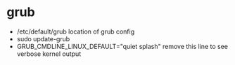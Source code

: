 # grub
- /etc/default/grub
location of grub config
- sudo update-grub
- GRUB_CMDLINE_LINUX_DEFAULT="quiet splash"
remove this line to see verbose kernel output

